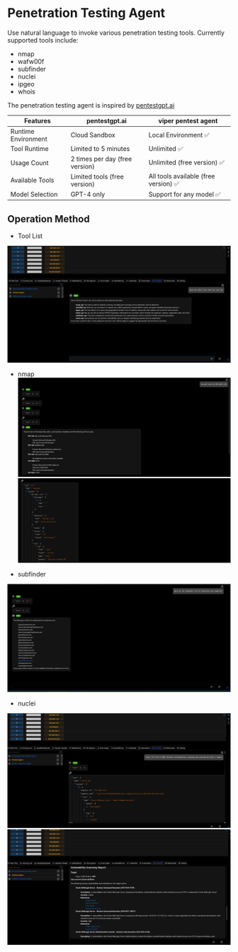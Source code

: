 # Penetration Testing Agent



Use natural language to invoke various penetration testing tools. Currently supported tools include:

- nmap
- wafw00f
- subfinder
- nuclei
- ipgeo
- whois

The penetration testing agent is inspired by [pentestgpt.ai](https://pentestgpt.ai/)

| Features            | pentestgpt.ai                  | viper pentest agent                  |
|---------------------|--------------------------------|--------------------------------------|
| Runtime Environment | Cloud Sandbox                  | Local Environment ✅                  |
| Tool Runtime        | Limited to 5 minutes           | Unlimited ✅                          |
| Usage Count         | 2 times per day (free version) | Unlimited (free version) ✅           |
| Available Tools     | Limited tools (free version)   | All tools available (free version) ✅ |
| Model Selection     | GPT-4 only                     | Support for any model ✅              |

## Operation Method

- Tool List

![img.png](img/AI_Agent_Session_LangGraph_Pentest/img.png)

- nmap
![img_1.png](img/AI_Agent_Session_LangGraph_Pentest/img_1.png)
![img_2.png](img/AI_Agent_Session_LangGraph_Pentest/img_2.png)

- subfinder

![img_3.png](img/AI_Agent_Session_LangGraph_Pentest/img_3.png)

- nuclei

![img_4.png](img/AI_Agent_Session_LangGraph_Pentest/img_4.png)
![img_5.png](img/AI_Agent_Session_LangGraph_Pentest/img_5.png)
